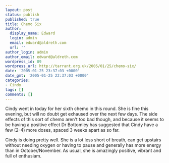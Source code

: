 ```yaml
---
layout: post
status: publish
published: true
title: Chemo Six
author:
  display_name: Edward
  login: admin
  email: edward@aldreth.com
  url: ''
author_login: admin
author_email: edward@aldreth.com
wordpress_id: 89
wordpress_url: http://tarrant.org.uk/2005/01/25/chemo-six/
date: '2005-01-25 23:37:03 +0000'
date_gmt: '2005-01-25 22:37:03 +0000'
categories:
- Cindy
tags: []
comments: []
---
```


Cindy went in today for her sixth chemo in this round. She is fine this
evening, but will no doubt get exhaused over the next few days. The side
effects of this sort of chemo aren\'t too bad though, and because it
seems to be having a positive effect Dr Bottomley has suggested that
Cindy have a few (2-4) more doses, spaced 3 weeks apart as so far.

Cindy is doing pretty well. She is a lot less short of breath, can get
upstairs without needing oxygen or having to pause and generally has
more energy than in October/November. As usual, she is amazingly
positive, vibrant and full of enthusiam.

